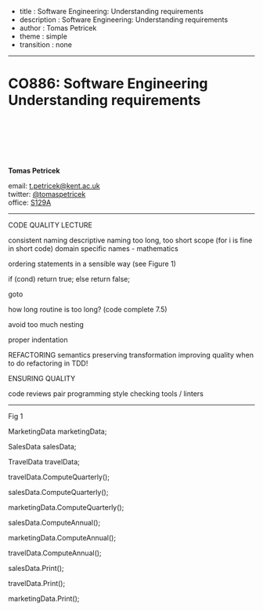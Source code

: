 - title : Software Engineering: Understanding requirements
- description : Software Engineering: Understanding requirements
- author : Tomas Petricek
- theme : simple
- transition : none

****************************************************************************************************

# **CO886: Software Engineering**<br/> Understanding requirements

<br /><br />
<br /><br /><br />

**Tomas Petricek**

email: [t.petricek@kent.ac.uk](mailto:t.petricek@kent.ac.uk)<br />
twitter: [@tomaspetricek](http://twitter.com/tomaspetricek)<br />
office: [S129A](https://www.cs.kent.ac.uk/rooms/S129A.gif)<br />

****************************************************************************************************

CODE QUALITY LECTURE

consistent naming
descriptive naming
too long, too short
scope (for i is fine in short code)
domain specific names - mathematics

ordering statements in a sensible way
(see Figure 1)

if (cond) return true; else return false;

goto

how long routine is too long? (code complete 7.5)

avoid too much nesting

proper indentation

REFACTORING
semantics preserving transformation improving quality
when to do refactoring in TDD!

ENSURING QUALITY

code reviews
pair programming
style checking tools / linters


****************************************************************************************************

Fig 1

MarketingData marketingData;

SalesData salesData;

TravelData travelData;



travelData.ComputeQuarterly();

salesData.ComputeQuarterly();

marketingData.ComputeQuarterly();



salesData.ComputeAnnual();

marketingData.ComputeAnnual();

travelData.ComputeAnnual();



salesData.Print();

travelData.Print();

marketingData.Print();
